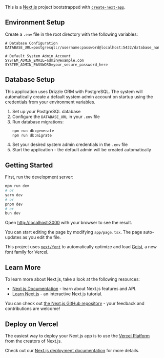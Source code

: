 This is a [Next.js](https://nextjs.org) project bootstrapped with [`create-next-app`](https://nextjs.org/docs/app/api-reference/cli/create-next-app).

## Environment Setup

Create a `.env` file in the root directory with the following variables:

```env
# Database Configuration
DATABASE_URL=postgresql://username:password@localhost:5432/database_name

# Default System Admin Account
SYSTEM_ADMIN_EMAIL=admin@example.com
SYSTEM_ADMIN_PASSWORD=your_secure_password_here
```

## Database Setup

This application uses Drizzle ORM with PostgreSQL. The system will automatically create a default system admin account on startup using the credentials from your environment variables.

1. Set up your PostgreSQL database
2. Configure the `DATABASE_URL` in your `.env` file
3. Run database migrations:
    ```bash
    npm run db:generate
    npm run db:migrate
    ```
4. Set your desired system admin credentials in the `.env` file
5. Start the application - the default admin will be created automatically

## Getting Started

First, run the development server:

```bash
npm run dev
# or
yarn dev
# or
pnpm dev
# or
bun dev
```

Open [http://localhost:3000](http://localhost:3000) with your browser to see the result.

You can start editing the page by modifying `app/page.tsx`. The page auto-updates as you edit the file.

This project uses [`next/font`](https://nextjs.org/docs/app/building-your-application/optimizing/fonts) to automatically optimize and load [Geist](https://vercel.com/font), a new font family for Vercel.

## Learn More

To learn more about Next.js, take a look at the following resources:

-   [Next.js Documentation](https://nextjs.org/docs) - learn about Next.js features and API.
-   [Learn Next.js](https://nextjs.org/learn) - an interactive Next.js tutorial.

You can check out [the Next.js GitHub repository](https://github.com/vercel/next.js) - your feedback and contributions are welcome!

## Deploy on Vercel

The easiest way to deploy your Next.js app is to use the [Vercel Platform](https://vercel.com/new?utm_medium=default-template&filter=next.js&utm_source=create-next-app&utm_campaign=create-next-app-readme) from the creators of Next.js.

Check out our [Next.js deployment documentation](https://nextjs.org/docs/app/building-your-application/deploying) for more details.

